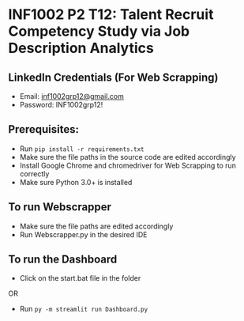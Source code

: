 # INF1002 P2 T12: Talent Recruit Competency Study via Job Description Analytics
## LinkedIn Credentials (For Web Scrapping)
- Email: inf1002grp12@gmail.com
- Password: INF1002grp12!

## Prerequisites:
- Run ```pip install -r requirements.txt```
- Make sure the file paths in the source code are edited accordingly
- Install Google Chrome and chromedriver for Web Scrapping to run correctly
- Make sure Python 3.0+ is installed

## To run Webscrapper
- Make sure the file paths are edited accordingly
- Run Webscrapper.py in the desired IDE

## To run the Dashboard 
- Click on the start.bat file in the folder

OR

- Run ```py -m streamlit run Dashboard.py```

